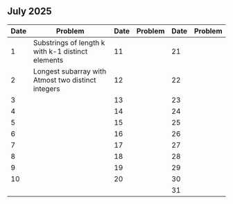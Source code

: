 ## July 2025

| Date | Problem                                            | Date | Problem | Date | Problem |
| ---- | -------------------------------------------------- | ---- | ------- | ---- | ------- |
| 1    | Substrings of length k with k-1 distinct elements  | 11   |         | 21   |         |
| 2    | Longest subarray with Atmost two distinct integers | 12   |         | 22   |         |
| 3    |                                                    | 13   |         | 23   |         |
| 4    |                                                    | 14   |         | 24   |         |
| 5    |                                                    | 15   |         | 25   |         |
| 6    |                                                    | 16   |         | 26   |         |
| 7    |                                                    | 17   |         | 27   |         |
| 8    |                                                    | 18   |         | 28   |         |
| 9    |                                                    | 19   |         | 29   |         |
| 10   |                                                    | 20   |         | 30   |         |
|      |                                                    |      |         | 31   |         |
